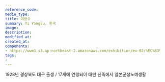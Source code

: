 ```yaml
---
reference_code:
media_type:
title: 이용수
summary: Yi Yongsu, 한국
image:
description:
modified_at:
created_at:
components:
- https://wwm3.s3.ap-northeast-2.amazonaws.com/exhibition/ex-02/%EC%83%9D%EC%95%A0%EA%B4%80/%ED%95%A0%EB%A8%B8%EB%8B%88%EB%93%A4/%E1%84%8B%E1%85%B5%E1%84%8B%E1%85%AD%E1%86%BC%E1%84%89%E1%85%AE.jpg
tags:
-
---
```


1928년 경상북도 대구 출생 /
17세에 연행되어 대만 신죽에서 일본군성노예생활